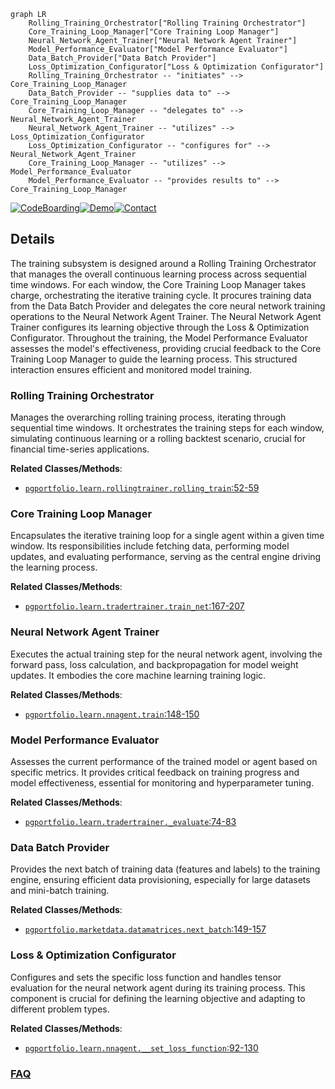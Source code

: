 ```mermaid
graph LR
    Rolling_Training_Orchestrator["Rolling Training Orchestrator"]
    Core_Training_Loop_Manager["Core Training Loop Manager"]
    Neural_Network_Agent_Trainer["Neural Network Agent Trainer"]
    Model_Performance_Evaluator["Model Performance Evaluator"]
    Data_Batch_Provider["Data Batch Provider"]
    Loss_Optimization_Configurator["Loss & Optimization Configurator"]
    Rolling_Training_Orchestrator -- "initiates" --> Core_Training_Loop_Manager
    Data_Batch_Provider -- "supplies data to" --> Core_Training_Loop_Manager
    Core_Training_Loop_Manager -- "delegates to" --> Neural_Network_Agent_Trainer
    Neural_Network_Agent_Trainer -- "utilizes" --> Loss_Optimization_Configurator
    Loss_Optimization_Configurator -- "configures for" --> Neural_Network_Agent_Trainer
    Core_Training_Loop_Manager -- "utilizes" --> Model_Performance_Evaluator
    Model_Performance_Evaluator -- "provides results to" --> Core_Training_Loop_Manager
```

[![CodeBoarding](https://img.shields.io/badge/Generated%20by-CodeBoarding-9cf?style=flat-square)](https://github.com/CodeBoarding/GeneratedOnBoardings)[![Demo](https://img.shields.io/badge/Try%20our-Demo-blue?style=flat-square)](https://www.codeboarding.org/demo)[![Contact](https://img.shields.io/badge/Contact%20us%20-%20contact@codeboarding.org-lightgrey?style=flat-square)](mailto:contact@codeboarding.org)

## Details

The training subsystem is designed around a Rolling Training Orchestrator that manages the overall continuous learning process across sequential time windows. For each window, the Core Training Loop Manager takes charge, orchestrating the iterative training cycle. It procures training data from the Data Batch Provider and delegates the core neural network training operations to the Neural Network Agent Trainer. The Neural Network Agent Trainer configures its learning objective through the Loss & Optimization Configurator. Throughout the training, the Model Performance Evaluator assesses the model's effectiveness, providing crucial feedback to the Core Training Loop Manager to guide the learning process. This structured interaction ensures efficient and monitored model training.

### Rolling Training Orchestrator
Manages the overarching rolling training process, iterating through sequential time windows. It orchestrates the training steps for each window, simulating continuous learning or a rolling backtest scenario, crucial for financial time-series applications.


**Related Classes/Methods**:

- <a href="https://github.com/ZhengyaoJiang/PGPortfolio/blob/master/pgportfolio/learn/rollingtrainer.py#L52-L59" target="_blank" rel="noopener noreferrer">`pgportfolio.learn.rollingtrainer.rolling_train`:52-59</a>


### Core Training Loop Manager
Encapsulates the iterative training loop for a single agent within a given time window. Its responsibilities include fetching data, performing model updates, and evaluating performance, serving as the central engine driving the learning process.


**Related Classes/Methods**:

- <a href="https://github.com/ZhengyaoJiang/PGPortfolio/blob/master/pgportfolio/learn/tradertrainer.py#L167-L207" target="_blank" rel="noopener noreferrer">`pgportfolio.learn.tradertrainer.train_net`:167-207</a>


### Neural Network Agent Trainer
Executes the actual training step for the neural network agent, involving the forward pass, loss calculation, and backpropagation for model weight updates. It embodies the core machine learning training logic.


**Related Classes/Methods**:

- <a href="https://github.com/ZhengyaoJiang/PGPortfolio/blob/master/pgportfolio/learn/nnagent.py#L148-L150" target="_blank" rel="noopener noreferrer">`pgportfolio.learn.nnagent.train`:148-150</a>


### Model Performance Evaluator
Assesses the current performance of the trained model or agent based on specific metrics. It provides critical feedback on training progress and model effectiveness, essential for monitoring and hyperparameter tuning.


**Related Classes/Methods**:

- <a href="https://github.com/ZhengyaoJiang/PGPortfolio/blob/master/pgportfolio/learn/tradertrainer.py#L74-L83" target="_blank" rel="noopener noreferrer">`pgportfolio.learn.tradertrainer._evaluate`:74-83</a>


### Data Batch Provider
Provides the next batch of training data (features and labels) to the training engine, ensuring efficient data provisioning, especially for large datasets and mini-batch training.


**Related Classes/Methods**:

- <a href="https://github.com/ZhengyaoJiang/PGPortfolio/blob/master/pgportfolio/marketdata/datamatrices.py#L149-L157" target="_blank" rel="noopener noreferrer">`pgportfolio.marketdata.datamatrices.next_batch`:149-157</a>


### Loss & Optimization Configurator
Configures and sets the specific loss function and handles tensor evaluation for the neural network agent during its training process. This component is crucial for defining the learning objective and adapting to different problem types.


**Related Classes/Methods**:

- <a href="https://github.com/ZhengyaoJiang/PGPortfolio/blob/master/pgportfolio/learn/nnagent.py#L92-L130" target="_blank" rel="noopener noreferrer">`pgportfolio.learn.nnagent.__set_loss_function`:92-130</a>




### [FAQ](https://github.com/CodeBoarding/GeneratedOnBoardings/tree/main?tab=readme-ov-file#faq)